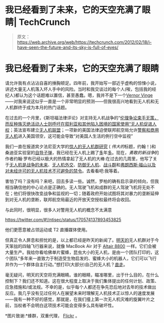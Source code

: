 # 我已经看到了未来，它的天空充满了眼睛| TechCrunch

> 原文：<https://web.archive.org/web/https://techcrunch.com/2012/02/18/i-have-seen-the-future-and-its-sky-is-full-of-eyes/>

# 我已经看到了未来，它的天空充满了眼睛

请允许我有点沾沾自喜的捶胸顿足。四年前，我开始写一部近乎虚构的惊悚小说，讲述大量无人机落入坏人手中的风险。当时和我交谈过的每个人(唉，包括我的经纪人)都认为这个话题难以置信，甚至愚蠢。嗯，我并不是下一个[Vernor Vinge](https://web.archive.org/web/20230326125731/http://en.wikipedia.org/wiki/Vernor_Vinge)——对我来说这似乎一直是一个非常明显的预测——但我很高兴地看到无人机和无人机群终于成为本月的热门话题。

在过去的一个月里，《斯坦福法律评论》对支持无人机战争的“[伦理争论束手无策，而反种族灭绝活动人士则呼吁在叙利亚和其他陷入困境的国家使用“](https://web.archive.org/web/20230326125731/http://www.stanfordlawreview.org/online/iraq-war-next-war)[无人机促进人权](https://web.archive.org/web/20230326125731/http://www.nytimes.com/2012/01/31/opinion/drones-for-human-rights.html)；英法宣布建立[无人机联盟](https://web.archive.org/web/20230326125731/http://dronewarsuk.wordpress.com/2012/02/17/uk-france-declaration-on-drones/)；一项新的美国法律迫使联邦航空局允许[警察和商用无人机](https://web.archive.org/web/20230326125731/http://www.nytimes.com/2012/02/18/technology/drones-with-an-eye-on-the-public-cleared-to-fly.html)进入美国领空，这可能会导致“对美国人生活的例行空中监视”

我们一直在报道宾夕法尼亚大学的[惊人的无人机群研究](https://web.archive.org/web/20230326125731/https://techcrunch.com/2012/02/01/swarming-robots-will-fly-menacingly-towards-your-loved-ones-in-perfect-formation/) ( *伟大的*标题，约翰！)和桑迪亚实验室的[自导子弹](https://web.archive.org/web/20230326125731/https://techcrunch.com/2012/01/31/self-guided-bullet-could-strike-laser-designated-targets-from-a-mile-away/)，我已经在无人机上踢了[多](https://web.archive.org/web/20230326125731/https://techcrunch.com/2011/09/24/droning-on-towards-destiny/)年[多](https://web.archive.org/web/20230326125731/https://techcrunch.com/2011/01/29/drones/)。现在，*勇敢的新战争*的作者约翰·罗布已经以极大的热情拿起了无人机的大棒:在过去的几周里，他写了关于[无人机是战争的未来](https://web.archive.org/web/20230326125731/http://globalguerrillas.typepad.com/globalguerrillas/2012/01/the-future-of-warfare.html)、[无人机外交](https://web.archive.org/web/20230326125731/http://globalguerrillas.typepad.com/globalguerrillas/2012/01/drone-diplomacy-comply-or-die.html)、[防御无人机](https://web.archive.org/web/20230326125731/http://globalguerrillas.typepad.com/globalguerrillas/2012/01/is-there-a-defense-against-drones.html)、[战斗群](https://web.archive.org/web/20230326125731/http://globalguerrillas.typepad.com/globalguerrillas/2012/02/battledrones.html)和[弗朗西斯·福山以及对未经许可的无人机技术不可避免的禁令](https://web.archive.org/web/20230326125731/http://globalguerrillas.typepad.com/globalguerrillas/2012/02/get-a-drone-now-before-they-become-illegal.html)。去看看吧:我等着。

害怕了吗？没有吗？来吧，回去多读一些。诚然，罗柏的确有启示录的倾向，但我相当确信他的中心论点是正确的。无人驾驶飞机和成群的无人驾驶飞机将无处不在；他们将很快改变战争和监视的一切；随着政府开始试图将其对暴力的垄断延伸到对无人机的垄断，联邦航空局最近的开放天空授权最终将会收回。

与此同时，很明显，很多人对警用无人机的概念不太满意

https://twitter.com/#!/ntisec/status/170574137893453825

他们更愿意被占领运动或 T2 直播媒体使用。

但真正令人屏息和担忧的是，以上都已经是昨天的新闻了。[明天的](https://web.archive.org/web/20230326125731/http://www.sciencedaily.com/releases/2012/02/120216134110.htm)无人机群对于今天笨拙的四轴飞行器来说，就像 MacBook Air 对于 [Altair 8800](https://web.archive.org/web/20230326125731/http://en.wikipedia.org/wiki/Altair_8800) 一样。它们会被大量生产。我给你看哈佛单片蜜蜂，昆虫大小的无人机，是由一个团队打印的，这个团队“多年来一直致力于制造受生物启发的、蜜蜂大小的机器人，它们可以飞行并作为一个群体自主行动。”想打印(大部分)自己的无人机？[直走](https://web.archive.org/web/20230326125731/http://globalguerrillas.typepad.com/globalguerrillas/2012/02/print-your-own-drone-free-designs-and-tools.html)。

毫无疑问，明天的天空将充满眼睛。谁的眼睛，瞄准哪里，出于什么目的，在什么控制下？我们还不知道。这在很大程度上取决于我们集体提出的任何计划、政策、应急措施和/或法规。不幸的是，似乎每个人都还在争先恐后地对去年的技术做出反应。我几乎没有见过任何人在展望未来时理解无人机技术正以惊人的速度发展——我有一种不好的感觉，那就是，在我们撞上第一次无人机灾难的旋翼叶片之前，当权者不会明白这项技术可能会变得多么具有破坏性。

*图片致谢:*蜂群，双重代理， [Flickr](https://web.archive.org/web/20230326125731/http://www.flickr.com/photos/doubleagent/2631817470/) 。